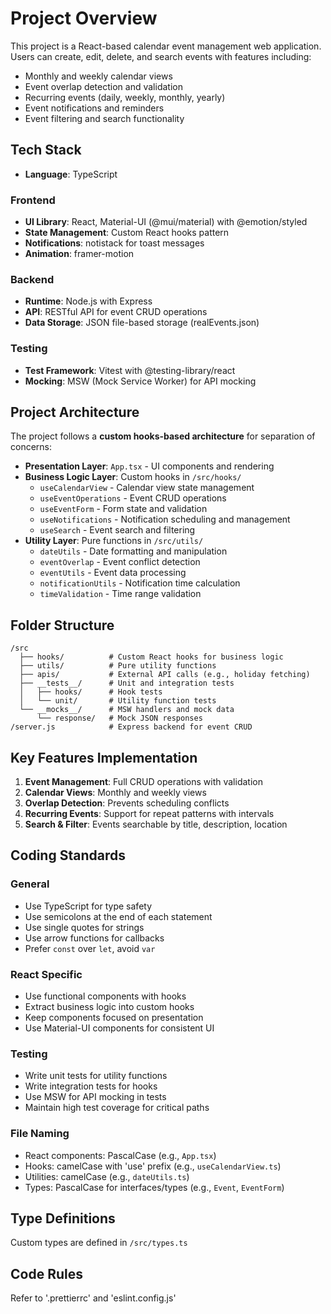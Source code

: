 # Project Overview

This project is a React-based calendar event management web application. Users can create, edit, delete, and search events with features including:

- Monthly and weekly calendar views
- Event overlap detection and validation
- Recurring events (daily, weekly, monthly, yearly)
- Event notifications and reminders
- Event filtering and search functionality

## Tech Stack

- **Language**: TypeScript

### Frontend

- **UI Library**: React, Material-UI (@mui/material) with @emotion/styled
- **State Management**: Custom React hooks pattern
- **Notifications**: notistack for toast messages
- **Animation**: framer-motion

### Backend

- **Runtime**: Node.js with Express
- **API**: RESTful API for event CRUD operations
- **Data Storage**: JSON file-based storage (realEvents.json)

### Testing

- **Test Framework**: Vitest with @testing-library/react
- **Mocking**: MSW (Mock Service Worker) for API mocking

## Project Architecture

The project follows a **custom hooks-based architecture** for separation of concerns:

- **Presentation Layer**: `App.tsx` - UI components and rendering
- **Business Logic Layer**: Custom hooks in `/src/hooks/`
  - `useCalendarView` - Calendar view state management
  - `useEventOperations` - Event CRUD operations
  - `useEventForm` - Form state and validation
  - `useNotifications` - Notification scheduling and management
  - `useSearch` - Event search and filtering
- **Utility Layer**: Pure functions in `/src/utils/`
  - `dateUtils` - Date formatting and manipulation
  - `eventOverlap` - Event conflict detection
  - `eventUtils` - Event data processing
  - `notificationUtils` - Notification time calculation
  - `timeValidation` - Time range validation

## Folder Structure

```
/src
  ├── hooks/          # Custom React hooks for business logic
  ├── utils/          # Pure utility functions
  ├── apis/           # External API calls (e.g., holiday fetching)
  ├── __tests__/      # Unit and integration tests
  │   ├── hooks/      # Hook tests
  │   └── unit/       # Utility function tests
  └── __mocks__/      # MSW handlers and mock data
      └── response/   # Mock JSON responses
/server.js            # Express backend for event CRUD
```

## Key Features Implementation

1. **Event Management**: Full CRUD operations with validation
2. **Calendar Views**: Monthly and weekly views
3. **Overlap Detection**: Prevents scheduling conflicts
4. **Recurring Events**: Support for repeat patterns with intervals
5. **Search & Filter**: Events searchable by title, description, location

## Coding Standards

### General

- Use TypeScript for type safety
- Use semicolons at the end of each statement
- Use single quotes for strings
- Use arrow functions for callbacks
- Prefer `const` over `let`, avoid `var`

### React Specific

- Use functional components with hooks
- Extract business logic into custom hooks
- Keep components focused on presentation
- Use Material-UI components for consistent UI

### Testing

- Write unit tests for utility functions
- Write integration tests for hooks
- Use MSW for API mocking in tests
- Maintain high test coverage for critical paths

### File Naming

- React components: PascalCase (e.g., `App.tsx`)
- Hooks: camelCase with 'use' prefix (e.g., `useCalendarView.ts`)
- Utilities: camelCase (e.g., `dateUtils.ts`)
- Types: PascalCase for interfaces/types (e.g., `Event`, `EventForm`)

## Type Definitions

Custom types are defined in `/src/types.ts`

## Code Rules

Refer to '.prettierrc' and 'eslint.config.js'
